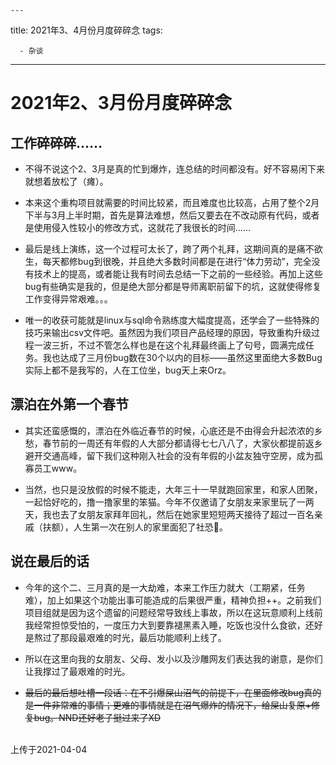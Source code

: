 	---

title: 2021年3、4月份月度碎碎念
tags: 

      - 杂谈
---

2021年2、3月份月度碎碎念
=================================

工作碎碎碎……
-------------------------

- 不得不说这个2、3月是真的忙到爆炸，连总结的时间都没有。<!--more-->好不容易闲下来就想着放松了（瘫）。

- 本来这个重构项目就需要的时间比较紧，而且难度也比较高，占用了整个2月下半与3月上半时期，首先是算法难想，然后又要去在不改动原有代码，或者是使用侵入性较小的修改方式，这就花了我很长的时间……

- 最后是线上演练，这一个过程可太长了，跨了两个礼拜，这期间真的是痛不欲生，每天都修bug到很晚，并且绝大多数时间都是在进行“体力劳动”，完全没有技术上的提高，或者能让我有时间去总结一下之前的一些经验。再加上这些bug有些确实是我的，但是绝大部分都是导师离职前留下的坑，这就使得修复工作变得异常艰难。。。

- 唯一的收获可能就是linux与sql命令熟练度大幅度提高，还学会了一些特殊的技巧来输出csv文件吧。虽然因为我们项目产品经理的原因，导致重构升级过程一波三折，不过不管怎么样也是在这个礼拜最终画上了句号，圆满完成任务。我也达成了三月份bug数在30个以内的目标——虽然这里面绝大多数Bug实际上都不是我写的，人在工位坐，bug天上来Orz。


漂泊在外第一个春节
----------------

- 其实还蛮感慨的，漂泊在外临近春节的时候，心底还是不由得会升起浓浓的乡愁，春节前的一周还有年假的人大部分都请得七七八八了，大家伙都提前返乡避开交通高峰，留下我们这种刚入社会的没有年假的小盆友独守空房，成为孤寡员工www。

- 当然，也只是没放假的时候不能走，大年三十一早就跑回家里，和家人团聚，一起恰好吃的，撸一撸家里的笨猫。今年不仅邀请了女朋友来家里玩了一两天，我也去了女朋友家拜年回礼，然后在她家里短短两天接待了超过一百名亲戚（扶额），人生第一次在别人的家里面犯了社恐🤣。


说在最后的话
----------------

- 今年的这个二、三月真的是一大劫难，本来工作压力就大（工期紧，任务难），加上如果这个功能出事可能造成的后果很严重，精神负担++。之前我们项目组就是因为这个遗留的问题经常导致线上事故，所以在这玩意顺利上线前我经常担惊受怕的，一度压力大到要靠褪黑素入睡，吃饭也没什么食欲，还好是熬过了那段最艰难的时光，最后功能顺利上线了。

- 所以在这里向我的女朋友、父母、发小以及沙雕网友们表达我的谢意，是你们让我撑过了最艰难的时光。

- ~~最后的最后想吐槽一段话：在不引爆屎山沼气的前提下，在里面修改bug真的是一件非常难的事情；更难的事情就是在沼气爆炸的情况下，给屎山复原+修复bug。NND还好老子挺过来了XD~~

<br>
上传于2021-04-04